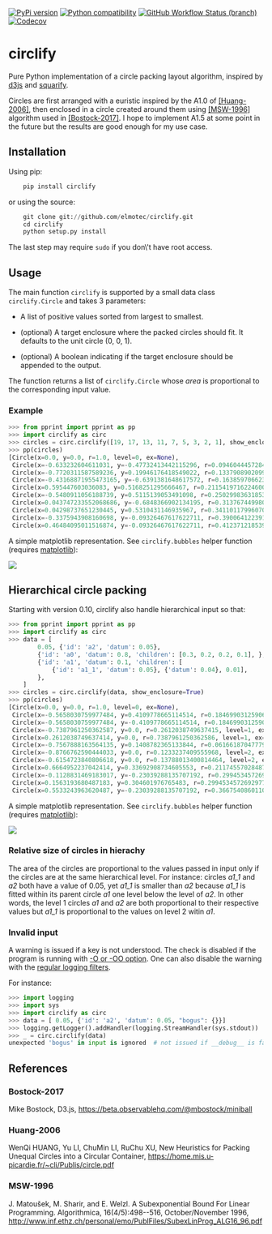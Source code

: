 [![PyPi version](https://img.shields.io/pypi/v/circlify.svg)](https://pypi.org/pypi/circlify/)
[![Python compatibility](https://img.shields.io/pypi/pyversions/circlify.svg)](https://pypi.org/pypi/circlify/)
[![GitHub Workflow Status (branch)](https://img.shields.io/github/workflow/status/elmotec/circlify/Python%20package/main)](https://github.com/elmotec/circlify/actions)
[![Codecov](https://codecov.io/gh/elmotec/circlify/branch/master/graph/badge.svg?token=PSE4TFPGTV)](https://codecov.io/gh/elmotec/circlify)

# circlify

Pure Python implementation of a circle packing layout algorithm, inspired by [d3js](https://observablehq.com/@d3/zoomable-circle-packing) and [squarify](https://github.com/laserson/squarify).

Circles are first arranged with a euristic inspired by the A1.0 of [\[Huang-2006\]](#Huang-2006), then enclosed in a circle created around them using [\[MSW-1996\]](#MSW-1996) algorithm used in [\[Bostock-2017\]](#Bostock-2017). I hope to implement A1.5 at some point in the future but the results are good enough for my use case.

## Installation

Using pip:

```python
    pip install circlify
```

or using the source:

```python
    git clone git://github.com/elmotec/circlify.git
    cd circlify
    python setup.py install
```

The last step may require `sudo` if you don\\'t have root access.

## Usage

The main function `circlify` is supported by a small data class `circlify.Circle` and takes 3 parameters:

-   A list of positive values sorted from largest to smallest.

-   (optional) A target enclosure where the packed circles should fit.
    It defaults to the unit circle (0, 0, 1).

-   (optional) A boolean indicating if the target enclosure should be
    appended to the output.

The function returns a list of `circlify.Circle` whose _area_ is proportional to the corresponding input value.

### Example

```python
>>> from pprint import pprint as pp
>>> import circlify as circ
>>> circles = circ.circlify([19, 17, 13, 11, 7, 5, 3, 2, 1], show_enclosure=True)
>>> pp(circles)
[Circle(x=0.0, y=0.0, r=1.0, level=0, ex=None),
 Circle(x=-0.633232604611031, y=-0.47732413442115296, r=0.09460444572843042, level=1, ex={'datum': 1}),
 Circle(x=-0.7720311587589236, y=0.19946176418549022, r=0.13379089020993573, level=1, ex={'datum': 2}),
 Circle(x=-0.43168871955473165, y=-0.6391381648617572, r=0.16385970662353394, level=1, ex={'datum': 3}),
 Circle(x=0.595447603036083, y=0.5168251295666467, r=0.21154197162246005, level=1, ex={'datum': 5}),
 Circle(x=-0.5480911056188739, y=0.5115139053491098, r=0.2502998363185337, level=1, ex={'datum': 7}),
 Circle(x=0.043747233552068686, y=-0.6848366902134195, r=0.31376744998074435, level=1, ex={'datum': 11}),
 Circle(x=0.04298737651230445, y=0.5310431146935967, r=0.34110117996070605, level=1, ex={'datum': 13}),
 Circle(x=-0.3375943908160698, y=-0.09326467617622711, r=0.39006412239133215, level=1, ex={'datum': 17}),
 Circle(x=0.46484095011516874, y=-0.09326467617622711, r=0.4123712185399064, level=1, ex={'datum': 19})]
```

A simple matplotlib representation. See `circlify.bubbles` helper function (requires [matplotlib](https://matplotlib.org)):

![](https://github.com/elmotec/circlify/blob/main/static/Figure_3.png)

## Hierarchical circle packing

Starting with version 0.10, circlify also handle hierarchical input so that:

```python
>>> from pprint import pprint as pp
>>> import circlify as circ
>>> data = [
        0.05, {'id': 'a2', 'datum': 0.05},
        {'id': 'a0', 'datum': 0.8, 'children': [0.3, 0.2, 0.2, 0.1], },
        {'id': 'a1', 'datum': 0.1, 'children': [
            {'id': 'a1_1', 'datum': 0.05}, {'datum': 0.04}, 0.01],
        },
    ]
>>> circles = circ.circlify(data, show_enclosure=True)
>>> pp(circles)
[Circle(x=0.0, y=0.0, r=1.0, level=0, ex=None),
 Circle(x=-0.5658030759977484, y=0.4109778665114514, r=0.18469903125906464, level=1, ex={'datum': 0.05}),
 Circle(x=-0.5658030759977484, y=-0.4109778665114514, r=0.18469903125906464, level=1, ex={'id': 'a2', 'datum': 0.05}),
 Circle(x=-0.7387961250362587, y=0.0, r=0.2612038749637415, level=1, ex={'id': 'a1', 'datum': 0.1, 'children': [{'id': 'a1_1', 'datum': 0.05}, {'datum': 0.04}, 0.01]}),
 Circle(x=0.2612038749637414, y=0.0, r=0.7387961250362586, level=1, ex={'id': 'a0', 'datum': 0.8, 'children': [0.3, 0.2, 0.2, 0.1]}),
 Circle(x=-0.7567888163564135, y=0.1408782365133844, r=0.0616618704777984, level=2, ex={'datum': 0.01}),
 Circle(x=-0.8766762590444033, y=0.0, r=0.1233237409555968, level=2, ex={'datum': 0.04}),
 Circle(x=-0.6154723840806618, y=0.0, r=0.13788013400814464, level=2, ex={'id': 'a1_1', 'datum': 0.05}),
 Circle(x=0.6664952237042414, y=0.33692908734605553, r=0.21174557028487648, level=2, ex={'datum': 0.1}),
 Circle(x=-0.1128831469183017, y=-0.23039288135707192, r=0.29945345726929773, level=2, ex={'datum': 0.2}),
 Circle(x=0.1563193680487183, y=0.304601976765483, r=0.29945345726929773, level=2, ex={'datum': 0.2}),
 Circle(x=0.5533243963620487, y=-0.23039288135707192, r=0.3667540860110527, level=2, ex={'datum': 0.3})]
```

A simple matplotlib representation. See `circlify.bubbles` helper function (requires [matplotlib](https://matplotlib.org)):

![](https://github.com/elmotec/circlify/blob/main/static/Figure_4.png)

### Relative size of circles in hierachy

The area of the circles are proportional to the values passed in input only if the circles are at the same hierarchical level. For instance: circles _a1_1_ and _a2_ both have a value of 0.05, yet _a1_1_ is smaller than _a2_ because _a1_1_ is fitted within its parent circle _a1_ one level below the level of _a2_. In other words, the level 1 circles _a1_ and _a2_ are both proportional to their respective values but _a1_1_ is proportional to the values on level 2 witin _a1_.

### Invalid input

A warning is issued if a key is not understood. The check is disabled if the program is running with [-O or -OO option](https://docs.python.org/3/using/cmdline.html#cmdoption-O). One can also disable the warning with the [regular logging filters](https://docs.python.org/3/library/logging.html#filter-objects).

For instance:

```python
>>> import logging
>>> import sys
>>> import circlify as circ
>>> data = [ 0.05, {'id': 'a2', 'datum': 0.05, "bogus": {}}]
>>> logging.getLogger().addHandler(logging.StreamHandler(sys.stdout))
>>> _ = circ.circlify(data)
unexpected 'bogus' in input is ignored  # not issued if __debug__ is false
```

## References

### Bostock-2017

Mike Bostock, D3.js, <https://beta.observablehq.com/@mbostock/miniball>

### Huang-2006

WenQi HUANG, Yu LI, ChuMin LI, RuChu XU, New Heuristics for Packing Unequal Circles into a Circular Container, <https://home.mis.u-picardie.fr/~cli/Publis/circle.pdf>

### MSW-1996

J. Matoušek, M. Sharir, and E. Welzl. A Subexponential Bound For Linear Programming. Algorithmica, 16(4/5):498--516, October/November 1996, <http://www.inf.ethz.ch/personal/emo/PublFiles/SubexLinProg_ALG16_96.pdf>
